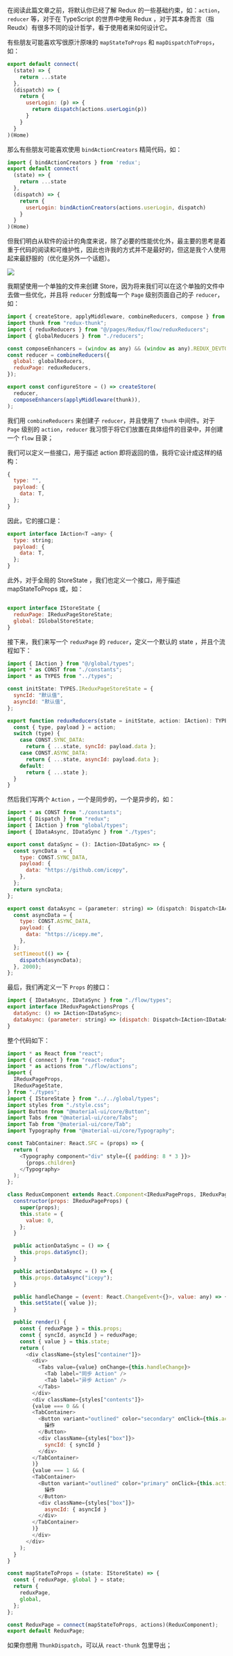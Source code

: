 在阅读此篇文章之前，将默认你已经了解 Redux 的一些基础约束，如：`action`，`reducer` 等，对于在 TypeScript 的世界中使用 Redux ，对于其本身而言（指 Reudx）有很多不同的设计哲学，看于使用者来如何设计它。

有些朋友可能喜欢写很原汁原味的 `mapStateToProps` 和 `mapDispatchToProps`，如：

```javascript
export default connect(
  (state) => {
    return ...state
  },
  (dispatch) => {
    return {
      userLogin: (p) => {
        return dispatch(actions.userLogin(p))
      }
    }
  }
)(Home)
```

那么有些朋友可能喜欢使用 `bindActionCreators` 精简代码，如：

```javascript
import { bindActionCreators } from 'redux';
export default connect(
  (state) => {
    return ...state
  },
  (dispatch) => {
    return {
      userLogin: bindActionCreators(actions.userLogin, dispatch)
    }
  }
)(Home)
```

但我们明白从软件的设计的角度来说，除了必要的性能优化外，最主要的思考是着重于代码的阅读和可维护性，因此也许我的方式并不是最好的，但这是我个人使用起来最舒服的（优化是另外一个话题）。

![](../images/redux.gif)

我期望使用一个单独的文件来创建 Store，因为将来我们可以在这个单独的文件中去做一些优化，并且将 `reducer` 分割成每一个 `Page` 级别页面自己的子 `reducer`，如：

```javascript
import { createStore, applyMiddleware, combineReducers, compose } from "redux";
import thunk from "redux-thunk";
import { reduxReducers } from "@/pages/Redux/flow/reduxReducers";
import { globalReducers } from "./reducers";

const composeEnhancers = (window as any) && (window as any).REDUX_DEVTOOLS_EXTENSION_COMPOSE || compose;
const reducer = combineReducers({
  global: globalReducers,
  reduxPage: reduxReducers,
});

export const configureStore = () => createStore(
  reducer,
  composeEnhancers(applyMiddleware(thunk)),
);
```

我们用 `combineReducers` 来创建子 `reducer`，并且使用了 `thunk` 中间件。对于 `Page` 级别的 `action`，`reducer` 我习惯于将它们放置在具体组件的目录中，并创建一个 `flow` 目录；

我们可以定义一些接口，用于描述 action 即将返回的值，我将它设计成这样的结构：

```javascript
{
  type: "",
  payload: {
    data: T,
  };
}

```

因此，它的接口是：

```javascript
export interface IAction<T =any> {
  type: string;
  payload: {
    data: T,
  };
}
```

此外，对于全局的 StoreState ，我们也定义一个接口，用于描述 mapStateToProps 或，如：

```javascript

export interface IStoreState {
  reduxPage: IReduxPageStoreState;
  global: IGlobalStoreState;
}
```

接下来，我们来写一个 `reduxPage` 的 `reducer`，定义一个默认的 state ，并且个流程如下：

```javascript
import { IAction } from "@/global/types";
import * as CONST from "./constants";
import * as TYPES from "../types";

const initState: TYPES.IReduxPageStoreState = {
  syncId: "默认值",
  asyncId: "默认值",
};

export function reduxReducers(state = initState, action: IAction): TYPES.IReduxPageStoreState {
  const { type, payload } = action;
  switch (type) {
    case CONST.SYNC_DATA:
      return { ...state, syncId: payload.data };
    case CONST.ASYNC_DATA:
      return { ...state, asyncId: payload.data };
    default:
      return { ...state };
  }
}

```

然后我们写两个 `Action` ，一个是同步的，一个是异步的，如：

```javascript
import * as CONST from "./constants";
import { Dispatch } from "redux";
import { IAction } from "global/types";
import { IDataAsync, IDataSync } from "./types";

export const dataSync = (): IAction<IDataSync> => {
  const syncData  = {
    type: CONST.SYNC_DATA,
    payload: {
      data: "https://github.com/icepy",
    },
  };
  return syncData;
};

export const dataAsync = (parameter: string) => (dispatch: Dispatch<IAction<IDataAsync>>) => {
  const asyncData = {
    type: CONST.ASYNC_DATA,
    payload: {
      data: "https://icepy.me",
    },
  };
  setTimeout(() => {
    dispatch(asyncData);
  }, 2000);
};

```

最后，我们再定义一下 `Props` 的接口：

```javascript
import { IDataAsync, IDataSync } from "./flow/types";
export interface IReduxPageActionsProps {
  dataSync: () => IAction<IDataSync>;
  dataAsync: (parameter: string) => (dispatch: Dispatch<IAction<IDataAsync>>) => void;
}
```

整个代码如下：

```javascript
import * as React from "react";
import { connect } from "react-redux";
import * as actions from "./flow/actions";
import {
  IReduxPageProps,
  IReduxPageState,
} from "./types";
import { IStoreState } from "../../global/types";
import styles from "./style.css";
import Button from "@material-ui/core/Button";
import Tabs from "@material-ui/core/Tabs";
import Tab from "@material-ui/core/Tab";
import Typography from "@material-ui/core/Typography";

const TabContainer: React.SFC = (props) => {
  return (
    <Typography component="div" style={{ padding: 8 * 3 }}>
      {props.children}
    </Typography>
  );
};

class ReduxComponent extends React.Component<IReduxPageProps, IReduxPageState> {
  constructor(props: IReduxPageProps) {
    super(props);
    this.state = {
      value: 0,
    };
  }

  public actionDataSync = () => {
    this.props.dataSync();
  }

  public actionDataAsync = () => {
    this.props.dataAsync("icepy");
  }

  public handleChange = (event: React.ChangeEvent<{}>, value: any) => {
    this.setState({ value });
  }

  public render() {
    const { reduxPage } = this.props;
    const { syncId, asyncId } = reduxPage;
    const { value } = this.state;
    return (
      <div className={styles["container"]}>
        <div>
          <Tabs value={value} onChange={this.handleChange}>
            <Tab label="同步 Action" />
            <Tab label="异步 Action" />
          </Tabs>
        </div>
        <div className={styles["contents"]}>
        {value === 0 && (
        <TabContainer>
          <Button variant="outlined" color="secondary" onClick={this.actionDataSync}>
            操作
          </Button>
          <div className={styles["box"]}>
            syncId: { syncId }
          </div>
        </TabContainer>
        )}
        {value === 1 && (
        <TabContainer>
          <Button variant="outlined" color="primary" onClick={this.actionDataAsync}>
            操作
          </Button>
          <div className={styles["box"]}>
            asyncId: { asyncId }
          </div>
        </TabContainer>
        )}
        </div>
      </div>
    );
  }
}

const mapStateToProps = (state: IStoreState) => {
  const { reduxPage, global } = state;
  return {
    reduxPage,
    global,
  };
};

const ReduxPage = connect(mapStateToProps, actions)(ReduxComponent);
export default ReduxPage;

```

如果你想用 `ThunkDispatch`，可以从 `react-thunk` 包里导出；